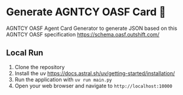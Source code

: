 # Generate AGNTCY OASF Card 🎉

AGNTCY OASF Agent Card Generator to generate JSON based on this AGNTCY OASF specification https://schema.oasf.outshift.com/

## Local Run

1. Clone the repository
2. Install the uv https://docs.astral.sh/uv/getting-started/installation/
3. Run the application with `uv run main.py`
4. Open your web browser and navigate to `http://localhost:10000`
